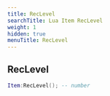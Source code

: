 ```yaml
---
title: RecLevel
searchTitle: Lua Item RecLevel
weight: 1
hidden: true
menuTitle: RecLevel
---
```

## RecLevel
```lua
Item:RecLevel(); -- number
```